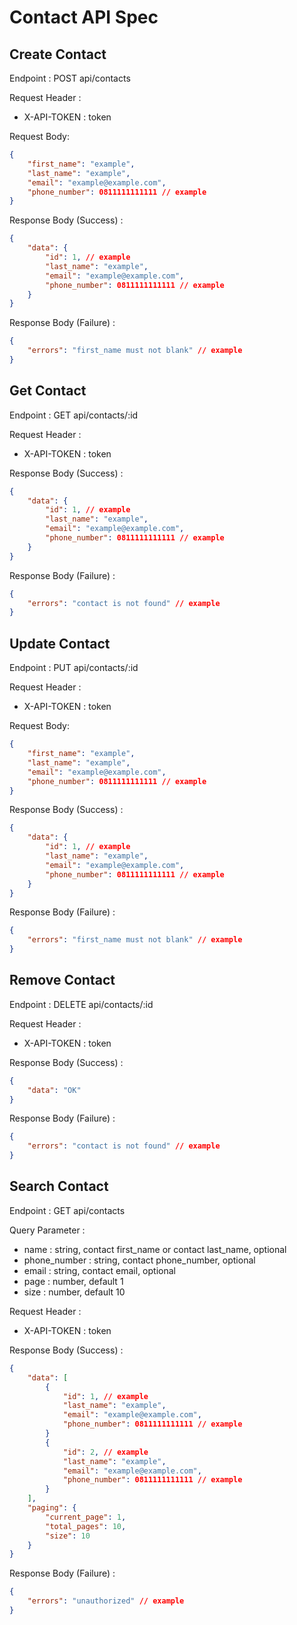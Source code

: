 # Contact API Spec

## Create Contact

Endpoint : POST api/contacts

Request Header :

- X-API-TOKEN : token

Request Body:

```json
{
	"first_name": "example",
	"last_name": "example",
	"email": "example@example.com",
	"phone_number": 0811111111111 // example
}
```

Response Body (Success) :

```json
{
	"data": {
		"id": 1, // example
		"last_name": "example",
		"email": "example@example.com",
		"phone_number": 0811111111111 // example
	}
}
```

Response Body (Failure) :

```json
{
	"errors": "first_name must not blank" // example
}
```

## Get Contact

Endpoint : GET api/contacts/:id

Request Header :

- X-API-TOKEN : token

Response Body (Success) :

```json
{
	"data": {
		"id": 1, // example
		"last_name": "example",
		"email": "example@example.com",
		"phone_number": 0811111111111 // example
	}
}
```

Response Body (Failure) :

```json
{
	"errors": "contact is not found" // example
}
```

## Update Contact

Endpoint : PUT api/contacts/:id

Request Header :

- X-API-TOKEN : token

Request Body:

```json
{
	"first_name": "example",
	"last_name": "example",
	"email": "example@example.com",
	"phone_number": 0811111111111 // example
}
```

Response Body (Success) :

```json
{
	"data": {
		"id": 1, // example
		"last_name": "example",
		"email": "example@example.com",
		"phone_number": 0811111111111 // example
	}
}
```

Response Body (Failure) :

```json
{
	"errors": "first_name must not blank" // example
}
```

## Remove Contact

Endpoint : DELETE api/contacts/:id

Request Header :

- X-API-TOKEN : token

Response Body (Success) :

```json
{
	"data": "OK"
}
```

Response Body (Failure) :

```json
{
	"errors": "contact is not found" // example
}
```

## Search Contact

Endpoint : GET api/contacts

Query Parameter :

- name : string, contact first_name or contact last_name, optional
- phone_number : string, contact phone_number, optional
- email : string, contact email, optional
- page : number, default 1
- size : number, default 10

Request Header :

- X-API-TOKEN : token

Response Body (Success) :

```json
{
	"data": [
		{
			"id": 1, // example
			"last_name": "example",
			"email": "example@example.com",
			"phone_number": 0811111111111 // example
		}
		{
			"id": 2, // example
			"last_name": "example",
			"email": "example@example.com",
			"phone_number": 0811111111111 // example
		}
	],
    "paging": {
        "current_page": 1,
        "total_pages": 10,
        "size": 10
    }
}
```

Response Body (Failure) :

```json
{
	"errors": "unauthorized" // example
}
```
